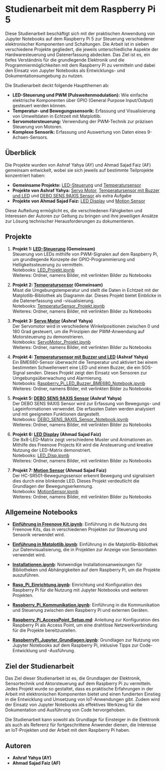 # Studienarbeit mit dem Raspberry Pi 5

Diese Studienarbeit beschäftigt sich mit der praktischen Anwendung von Jupyter Notebooks auf dem Raspberry Pi 5 zur Steuerung verschiedener elektronischer Komponenten und Schaltungen. Die Arbeit ist in sieben verschiedene Projekte gegliedert, die jeweils unterschiedliche Aspekte der Hardwaresteuerung und Datenerfassung abdecken. Das Ziel ist es, ein tiefes Verständnis für die grundlegende Elektronik und die Programmiermöglichkeiten mit dem Raspberry Pi zu vermitteln und dabei den Einsatz von Jupyter Notebooks als Entwicklungs- und Dokumentationsumgebung zu nutzen.

Die Studienarbeit deckt folgende Hauptthemen ab:
- **LED-Steuerung und PWM (Pulsweitenmodulation):** Wie einfache elektrische Komponenten über GPIO (General Purpose Input/Output) gesteuert werden können.
- **Temperatur- und Bewegungssensorik:** Erfassung und Visualisierung von Umweltdaten in Echtzeit mit Matplotlib.
- **Servomotorsteuerung:** Verwendung der PWM-Technik zur präzisen Steuerung von Motoren.
- **Komplexe Sensorik:** Erfassung und Auswertung von Daten eines 9-Achsen-Sensors.


## Überblick

Die Projekte wurden von Ashraf Yahya (AY) und Ahmad Sajad Faiz (AF) gemeinsam entwickelt, wobei sie sich jeweils auf bestimmte Teilprojekte konzentriert haben:
- **Gemeinsame Projekte:** [LED-Steuerung](./LED_Projekt/LED_Projekt.ipynb) und [Temperatursensor](./TempSensor_Projekt/TemperaturSensor_Projekt.ipynb)
- **Projekte von Ashraf Yahya:** [Servo Motor](./ServoMotor_Projekt/ServoMotor_Projekt.ipynb), [Temperatursensor mit Buzzer und LED](./BME680_Buzzer_LED_Projekt/Raspberry_Pi_LED_Buzzer_BME680_Notebook.ipynb) und [DEBO SENS 9AXIS Sensor](./DEBO_SENS_9AXIS/DEBO_SENS_9AXIS_Sensor_Notebook.ipynb) als extra Aufgabe
- **Projekte von Ahmad Sajad Faiz:** [LED Display](./LED_Display/LED_Disp.ipynb) und [Motion Sensor](./Motion_Sensor/MotionSensor.ipynb)

Diese Aufteilung ermöglicht es, die verschiedenen Fähigkeiten und Interessen der Autoren zur Geltung zu bringen und ihre jeweiligen Ansätze zur Lösung technischer Herausforderungen zu dokumentieren.


## Projekte

1. **Projekt 1: [LED-Steuerung](./LED_Projekt/LED_Projekt.ipynb) (Gemeinsam)**  
   Steuerung von LEDs mithilfe von PWM-Signalen auf dem Raspberry Pi, um grundlegende Konzepte der GPIO-Programmierung und Helligkeitssteuerung zu vermitteln.  
   Notebooks: [LED_Projekt.ipynb](./LED_Projekt/LED_Projekt.ipynb)  
   Weiteres: Ordner, namens Bilder, mit verlinkten Bilder zu Notebooks

2. **Projekt 2: [Temperatursensor](./TempSensor_Projekt/TemperaturSensor_Projekt.ipynb) (Gemeinsam)**  
   Misst die Umgebungstemperatur und stellt die Daten in Echtzeit mit der Matplotlib-Bibliothek als Diagramm dar. Dieses Projekt bietet Einblicke in die Datenerfassung und -visualisierung.  
   Notebooks: [TemperaturSensor_Projekt.ipynb](./TempSensor_Projekt/TemperaturSensor_Projekt.ipynb)  
   Weiteres: Ordner, namens Bilder, mit verlinkten Bilder zu Notebooks

3. **Projekt 3: [Servo Motor](./ServoMotor_Projekt/ServoMotor_Projekt.ipynb) (Ashraf Yahya)**  
   Der Servomotor wird in verschiedene Winkelpositionen zwischen 0 und 180 Grad gesteuert, um die Prinzipien der PWM-Anwendung auf Motorsteuerung zu demonstrieren.  
   Notebooks: [ServoMotor_Projekt.ipynb](./ServoMotor_Projekt/ServoMotor_Projekt.ipynb)  
   Weiteres: Ordner, namens Bilder, mit verlinkten Bilder zu Notebooks

4. **Projekt 4: [Temperatursensor mit Buzzer und LED](./BME680_Buzzer_LED_Projekt/Raspberry_Pi_LED_Buzzer_BME680_Notebook.ipynb) (Ashraf Yahya)**  
   Ein BME680-Sensor überwacht die Temperatur und aktiviert bei einem bestimmten Schwellenwert eine LED und einen Buzzer, die ein SOS-Signal senden. Dieses Projekt zeigt den Einsatz von Sensoren zur Umgebungsüberwachung und Alarmierung.  
   Notebooks: [Raspberry_Pi_LED_Buzzer_BME680_Notebook.ipynb](./BME680_Buzzer_LED_Projekt/Raspberry_Pi_LED_Buzzer_BME680_Notebook.ipynb)  
   Weiteres: Ordner, namens Bilder, mit verlinkten Bilder zu Notebooks

5. **Projekt 5: [DEBO SENS 9AXIS Sensor](./DEBO_SENS_9AXIS/DEBO_SENS_9AXIS_Sensor_Notebook.ipynb) (Ashraf Yahya)**  
   Der DEBO SENS 9AXIS Sensor wird zur Erfassung von Bewegungs- und Lageinformationen verwendet. Die erfassten Daten werden analysiert und mit geeigneten Funktionen dargestellt.  
   Notebooks: [DEBO_SENS_9AXIS_Sensor_Notebook.ipynb](./DEBO_SENS_9AXIS/DEBO_SENS_9AXIS_Sensor_Notebook.ipynb)  
   Weiteres: Ordner, namens Bilder, mit verlinkten Bilder zu Notebooks

6. **Projekt 6: [LED Display](./LED_Display/LED_Disp.ipynb) (Ahmad Sajad Faiz)**  
   Die 8x8-LED-Matrix zeigt verschiedene Muster und Animationen an. Mithilfe des Freenove Projects Kit wird die Ansteuerung und kreative Nutzung der LED-Matrix demonstriert.  
   Notebooks: [LED_Disp.ipynb](./LED_Display/LED_Disp.ipynb)  
   Weiteres: Ordner, namens Bilder, mit verlinkten Bilder zu Notebooks

7. **Projekt 7: [Motion Sensor](./Motion_Sensor/MotionSensor.ipynb) (Ahmad Sajad Faiz)**  
   Der HC-SR501-Bewegungssensor erkennt Bewegung und signalisiert dies durch eine blinkende LED. Dieses Projekt verdeutlicht die Grundlagen der Bewegungserkennung.  
   Notebooks: [MotionSensor.ipynb](./Motion_Sensor/MotionSensor.ipynb)  
   Weiteres: Ordner, namens Bilder, mit verlinkten Bilder zu Notebooks
  
    

## Allgemeine Notebooks
- **[Einführung in Freenove Kit.ipynb](Einführung%20in%20Freenove%20Kit.ipynb)**: 
Einführung in die Nutzung des Freenove Kits, das in verschiedenen Projekten zur Steuerung und Sensorik verwendet wird.  

- **[Einführung in Matplotlib.ipynb](Einführung%20in%20Matplotlib.ipynb)**: 
Einführung in die Matplotlib-Bibliothek zur Datenvisualisierung, die in Projekten zur Anzeige von Sensordaten verwendet wird.  

- **[Installationen.ipynb](Installationen.ipynb)**: 
Notwendige Installationsanweisungen für Bibliotheken und Abhängigkeiten auf dem Raspberry Pi, um die Projekte auszuführen.  

- **[Rasp_Pi_Einrichtung.ipynb](Rasp_Pi_Einrichtung.ipynb)**: 
Einrichtung und Konfiguration des Raspberry Pi für die Nutzung mit Jupyter Notebooks und weiteren Projekten.  

- **[Raspberry_Pi_Kommunikation.ipynb](Raspberry_Pi_Kommunikation.ipynb)**: 
Einführung in die Kommunikation und Steuerung zwischen dem Raspberry Pi und externen Geräten.  

- **[Raspberry_Pi_AccessPoint_Setup.md](RaspberryPi_AccessPoint_Setup.md)**: 
Anleitung zur Konfiguration des Raspberry Pi als Access Point, um eine drahtlose Netzwerkverbindung für die Projekte bereitzustellen.  

- **[RaspberryPi_Jupyter_Grundlagen.ipynb](RaspberryPi_Jupyter_Grundlagen.ipynb)**: 
Grundlagen zur Nutzung von Jupyter Notebooks auf dem Raspberry Pi, inklusive Tipps zur Code-Entwicklung und -Ausführung.


## Ziel der Studienarbeit  

Das Ziel dieser Studienarbeit ist es, die Grundlagen der Elektronik, Sensortechnik und Aktorsteuerung auf dem Raspberry Pi zu vermitteln. Jedes Projekt wurde so gestaltet, dass es praktische Erfahrungen in der Arbeit mit elektronischen Komponenten bietet und einen fundierten Einstieg in die Entwicklung und Umsetzung von IoT-Anwendungen gibt. Zudem wird der Einsatz von Jupyter Notebooks als effektives Werkzeug für die Dokumentation und Ausführung von Code hervorgehoben.

Die Studienarbeit kann sowohl als Grundlage für Einsteiger in die Elektronik als auch als Referenz für fortgeschrittene Anwender dienen, die Interesse an IoT-Projekten und der Arbeit mit dem Raspberry Pi haben.

## Autoren

- **Ashraf Yahya (AY)**
- **Ahmad Sajad Faiz (AF)**  